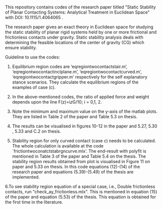 This repository contains codes of the research paper tiitled "Static Stability of Planar Contacting Systems: 
Analytical Treatment in Euclidean Space" with DOI: 10.1115/1.4064065 .

The research paper gives an exact theory in Euclidean space for studying the static stability of 
planar rigid systems held by one or more frictional and frictionless contacts under
gravity. Static stability analysis deals with determining the feasible locations of the
center of gravity (CG) which ensure stability.

Guideline to use the codes:

1. Equilibrium region codes are ‘eqregiontwocontactstair.m’, ‘eqregiontwocontactinclplane.m’, ‘eqregiontwocontactcurved.m’, ‘eqregiontwocontactgripper.m’ respectively
   for the self explanatory stance scenarios. They calculate the equilibrium regions of the examples of case (c).
2. In the above-mentioned codes, the ratio of applied force and weight depends upon the line  F(z)=i*z*G/10; i = 0,1, 2.
3. Note the minimum and maximum value on the y-axis of the matlab plots. They are listed in Table 2 of the paper and Table 5.3 on thesis.
4. The results can be visualised in figures 10-12 in the paper and 5.27, 5.30 , 5.33 and C.2 on thesis.

5. Stability region for only curved contact (case c) needs to be calculated. The whole calculation is available at the code `frictiontwoconatctstabrgncurve.mlx’.
   The end-result with polyfit is mentioned in Table 3 of the paper and Table 5.4 on the thesis. The stability region results obtained from plot is visualised in
   Figure 11 on paper and 5.33 on thesis. In this code equations (12)-(14) of the research paper and equations (5.39)-(5.49) of the thesis are implemented.

6.To see stability region equation of a special case, i.e., Double frictionless contacts, run "check_ay_frictionless.mlx". 
This is mentioned in equation (15) of the paper and equation (5.53) of the thesis. 
This equation is obtained for the first time in the literature.

   


